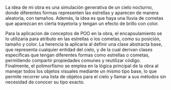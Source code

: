 La idea de mi obra es una simulación generativa de un cielo nocturno, donde diferentes formas representen las estrellas y aparecen de manera aleatoria, con  tamaños. Además, la idea es que haya una lluvia de cometas que aparezcan en cierta trayetoria y tengan un efecto de brillo con color.

Para la aplicacion de conceptos de POO en la obra, el encapsulamiento se lo utilizaria para atributo en las estrellas o los cometas, como su posición, tamaño y color. La herencia la aplicaria al definir una clase abstracta base, que representa cualquier entidad del cielo, y de la cual derivan clases específicas que tengan diferentes formas como estrellas o cometas, permitiendo compartir propiedades comunes y reutilizar código. Finalmente, el polimorfismo se emplea en la lógica principal de la obra al manejar todos los objetos visuales mediante un mismo tipo base, lo que permite recorrer una lista de objetos para el cielo y llamar a sus métodos sin necesidad de conocer su tipo exacto.